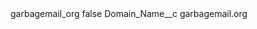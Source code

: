 <?xml version="1.0" encoding="UTF-8"?>
<CustomMetadata xmlns="http://soap.sforce.com/2006/04/metadata" xmlns:xsi="http://www.w3.org/2001/XMLSchema-instance" xmlns:xsd="http://www.w3.org/2001/XMLSchema">
    <label>garbagemail_org</label>
    <protected>false</protected>
    <values>
        <field>Domain_Name__c</field>
        <value xsi:type="xsd:string">garbagemail.org</value>
    </values>
</CustomMetadata>
